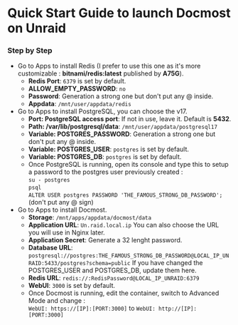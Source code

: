 # Quick Start Guide to launch Docmost on Unraid

### Step by Step

-   Go to Apps to install Redis (I prefer to use this one as it's more customizable : **bitnami/redis:latest** published by **A75G**).
    - **Redis Port**: `6379` is set by default.
    - **ALLOW_EMPTY_PASSWORD**: `no`
    - **Password**: Generation a strong one but don't put any @ inside.
    - **Appdata**: `/mnt/user/appdata/redis`
-   Go to Apps to install PostgreSQL, you can choose the v17.<br>
    - **Port: PostgreSQL access port**: If not in use, leave it. Default is **5432**.
    - **Path: /var/lib/postgresql/data**: `/mnt/user/appdata/postgresql17`
    - **Variable: POSTGRES_PASSWORD**: Generation a strong one but don't put any @ inside.
    - **Variable: POSTGRES_USER**: `postgres` is set by default.
    - **Variable: POSTGRES_DB**: `postgres` is set by default.
    - Once PostgreSQL is running, open its console and type this to setup a password to the postgres user previously created :<br>
     `su - postgres`<br>
     `psql`<br>
     `ALTER USER postgres PASSWORD 'THE_FAMOUS_STRONG_DB_PASSWORD';`  (don't put any @ sign)<br>
-   Go to Apps to install Docmost.<br> 
    - **Storage**: `/mnt/apps/appdata/docmost/data`
    - **Application URL**: `Un.raid.local.ip` You can also choose the URL you will use in Nginx later.
    - **Application Secret**: Generate a 32 lenght password.
    - **Database URL**: `postgresql://postgres:THE_FAMOUS_STRONG_DB_PASSWORD@LOCAL_IP_UNRAID:5433/postgres?schema=public` If you have changed the POSTGRES_USER and POSTGRES_DB, update them here.
    - **Redis URL**: `redis://:RedisPassword@LOCAL_IP_UNRAID:6379`
    - **WebUI**: `3000` is set by default.
    - Once Docmost is running, edit the container, switch to Advanced Mode and change : <br> `WebUI: https://[IP]:[PORT:3000]` to `WebUI: http://[IP]:[PORT:3000]`
